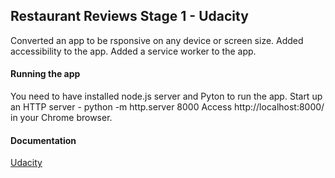 ## Restaurant Reviews Stage 1 - Udacity
Converted an app to be rsponsive on any device or screen size. Added accessibility to the app. Added a service worker to the app.


#### Running the app
You need to have installed node.js server and Pyton to run the app.
Start up an HTTP server - python -m http.server 8000
Access http://localhost:8000/ in your Chrome browser.


#### Documentation
[Udacity](https://eu.udacity.com/)


